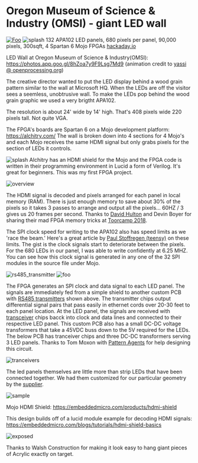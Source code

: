 # Oregon Museum of Science & Industry (OMSI) - giant LED wall

[![Foo](https://github.com/hydronics2/HDMI-to-FPGA-to-APA102-Pixels/blob/master/pics/matrix_video.JPG)](https://photos.app.goo.gl/FNSjgucNsmASgbaz8)
![splash](https://github.com/hydronics2/HDMI-to-FPGA-to-APA102-Pixels/blob/master/pics/splash.JPG)
132 APA102 LED panels, 680 pixels per panel, 90,000 pixels, 300sqft, 4 Spartan 6 Mojo FPGAs
[hackaday.io](https://hackaday.io/project/163657-hdmi-to-fpga-to-apa102)

LED Wall at Oregon Museum of Science & Industry(OMSI): https://photos.app.goo.gl/8hZoa7y9F9Lsg7Md9 (animation credit to [yassi @ openprocessing.org](https://www.openprocessing.org/user/65007))

The creative director wanted to put the LED display behind a wood grain pattern similar to the wall at Microsoft HQ. When the LEDs are off the visitor sees a seemless, unobtrusive wall. To make the LEDs pop behind the wood grain graphic we used a very brigtht APA102.

The resolution is about 24' wide by 14' high. That's 408 pixels wide 220 pixels tall. Not quite VGA.

The FPGA's boards are Spartan 6 on a Mojo development platform: https://alchitry.com/ The wall is broken down into 4 sections for 4 Mojo's and each Mojo receives the same HDMI signal but only grabs pixels for the section of LEDs it controls.

![splash](https://github.com/hydronics2/HDMI-to-FPGA-to-APA102-Pixels/blob/master/pics/hdmi_shield.JPG)
Alchitry has an HDMI shield for the Mojo and the FPGA code is written in their programming environment in Lucid a form of Verilog. It's great for beginners. This was my first FPGA project.

![overview](https://github.com/hydronics2/HDMI-to-FPGA-to-APA102-Pixels/blob/master/pics/FPGA_overview2.JPG)

The HDMI signal is decoded and pixels arranged for each panel in local memory (RAM). There is just enough memory to save about 30% of the pixels so it takes 3 passes to arrange and output all the pixels... 60HZ / 3 gives us 20 frames per second. Thanks to [David Hulton](https://www.meetup.com/PNW-FPGA-Hackers-Meetup/) and Devin Boyer for sharing their mad FPGA memory tricks at [Toorcamp 2018](https://toorcamp.toorcon.net/).

The SPI clock speed for writing to the APA102 also has speed limits as we 'race the beam.' Here's a great article by [Paul Stoffregen (teensy)](https://www.pjrc.com/why-apa102-leds-have-trouble-at-24-mhz/) on these limits. The gist is the clock signals start to deteriorate between the pixels. For the 680 LEDs in our panel, I was able to write confidently at 6.25 MHZ. You can see how this clock signal is generated in any one of the 32 SPI modules in the source file under Mojo.

![rs485_transmitter](https://github.com/hydronics2/HDMI-to-FPGA-to-APA102-Pixels/blob/master/pics/RS_485%20trasmitter2.JPG)
![foo](https://github.com/hydronics2/HDMI-to-FPGA-to-APA102-Pixels/blob/master/pics/spi_to_rs485.JPG)

The FPGA generates an SPI clock and data signal to each LED panel. The signals are immediately fed from a simple shield to another custom PCB with [RS485 transmitters](https://www.digikey.com/product-detail/en/texas-instruments/AM26LV31EIDR/296-24690-1-ND/2092512) shown above. The transmitter chips output differential signal pairs that pass easily in ethernet cords over 20-30 feet to each panel location. At the LED panel, the signals are received with [transceiver](https://www.digikey.com/product-detail/en/maxlinear-inc/SP485EN-L-TR/1016-1829-1-ND/3586546) chips bacck into clock and data lines and connected to their respective LED panel. This custom PCB also has a small DC-DC voltage transformers that take a 45VDC buss down to the 5V required for the LEDs.  The below PCB has tranceiver chips and three DC-DC transformers serving 3 LED panels. Thanks to Tom Moxon with [Pattern Agents](http://patternagents.com/) for help designing this circuit.

![tranceivers](https://github.com/hydronics2/HDMI-to-FPGA-to-APA102-Pixels/blob/master/pics/rs_485%20receiver%20board.JPG)


The led panels themselves are little more than strip LEDs that have been connected together.  We had them customized for our particular geometry by the [supplier](https://www.aliexpress.com/store/product/30-40-pixels-RGB-full-color-WS2812B-Flexible-LED-Pixel-Panel-Light-DC5V/701799_32601735218.html).

![sample](https://github.com/hydronics2/HDMI-to-FPGA-to-APA102-Pixels/blob/master/pics/example_led_panel.JPG)


Mojo HDMI Shield: https://embeddedmicro.com/products/hdmi-shield

This design builds off of a lucid module example for decoding HDMI signals: https://embeddedmicro.com/blogs/tutorials/hdmi-shield-basics

![exposed](https://github.com/hydronics2/HDMI-to-FPGA-to-APA102-Pixels/blob/master/pics/led_wall_exposed.JPG)

Thanks to Walsh Construction for making it look easy to hang giant pieces of Acrylic exactly on target.
